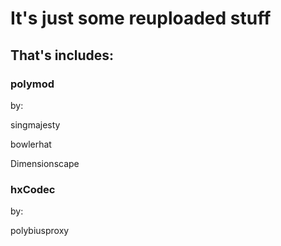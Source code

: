 # It's just some reuploaded stuff

## That's includes:

### polymod
by:

singmajesty

bowlerhat

Dimensionscape

### hxCodec
by:

polybiusproxy
